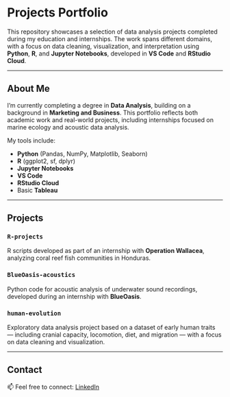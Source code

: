 # Projects Portfolio

This repository showcases a selection of data analysis projects completed during my education and internships. The work spans different domains, with a focus on data cleaning, visualization, and interpretation using **Python**, **R**, and **Jupyter Notebooks**, developed in **VS Code** and **RStudio Cloud**.

---

## About Me

I’m currently completing a degree in **Data Analysis**, building on a background in **Marketing and Business**. This portfolio reflects both academic work and real-world projects, including internships focused on marine ecology and acoustic data analysis.

My tools include:

- **Python** (Pandas, NumPy, Matplotlib, Seaborn)
- **R** (ggplot2, sf, dplyr)
- **Jupyter Notebooks**
- **VS Code**
- **RStudio Cloud**
- Basic **Tableau**

---

## Projects

### `R-projects`
R scripts developed as part of an internship with **Operation Wallacea**, analyzing coral reef fish communities in Honduras.

### `BlueOasis-acoustics`
Python code for acoustic analysis of underwater sound recordings, developed during an internship with **BlueOasis**.

### `human-evolution`
Exploratory data analysis project based on a dataset of early human traits — including cranial capacity, locomotion, diet, and migration — with a focus on data cleaning and visualization.

---

## Contact

📫 Feel free to connect: [LinkedIn](https://www.linkedin.com/in/cristina-mantas-336653160/) 
